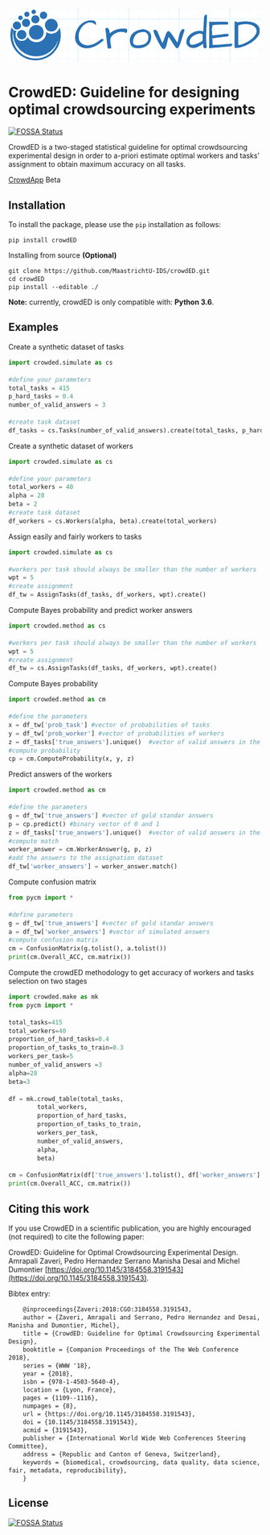 ![](base/CrowdEDlogo8.png)

CrowdED: Guideline for designing optimal crowdsourcing experiments
====

[![FOSSA Status](https://app.fossa.io/api/projects/git%2Bgithub.com%2Fpedrohserrano%2FcrowdED.svg?type=shield)](https://app.fossa.io/projects/git%2Bgithub.com%2Fpedrohserrano%2FcrowdED?ref=badge_shield)

CrowdED is a two-staged statistical guideline for optimal crowdsourcing experimental design in order to a-priori estimate optimal workers and tasks' assignment to obtain maximum accuracy on all tasks.

[CrowdApp](https://pedrohserrano.shinyapps.io/crowdapp/) Beta

## Installation


To install the package, please use the `pip` installation as follows:
```shell
pip install crowdED
```
    

Installing from source **(Optional)**
```shell
git clone https://github.com/MaastrichtU-IDS/crowdED.git
cd crowdED
pip install --editable ./
```

**Note:** currently, crowdED is only compatible with: **Python 3.6**.

## Examples

Create a synthetic dataset of tasks

```python
import crowded.simulate as cs

#define your parameters
total_tasks = 415
p_hard_tasks = 0.4
number_of_valid_answers = 3

#create task dataset
df_tasks = cs.Tasks(number_of_valid_answers).create(total_tasks, p_hard_tasks)
```

Create a synthetic dataset of workers

```python
import crowded.simulate as cs

#define your parameters
total_workers = 40
alpha = 28
beta = 2
#create task dataset
df_workers = cs.Workers(alpha, beta).create(total_workers)
```

Assign easily and fairly workers to tasks

```python
import crowded.simulate as cs

#workers per task should always be smaller than the number of workers
wpt = 5 
#create assignment
df_tw = AssignTasks(df_tasks, df_workers, wpt).create()
```

Compute Bayes probability and predict worker answers 

```python
import crowded.method as cs

#workers per task should always be smaller than the number of workers
wpt = 5 
#create assignment
df_tw = cs.AssignTasks(df_tasks, df_workers, wpt).create()
```

Compute Bayes probability

```python
import crowded.method as cm

#define the parameters
x = df_tw['prob_task'] #vector of probabilities of tasks
y = df_tw['prob_worker'] #vector of probabilities of workers
z = df_tasks['true_answers'].unique()  #vector of valid answers in the experiment
#compute probability
cp = cm.ComputeProbability(x, y, z)
```

Predict answers of the workers

```python
import crowded.method as cm

#define the parameters
g = df_tw['true_answers'] #vector of gold standar answers
p = cp.predict() #binary vector of 0 and 1
z = df_tasks['true_answers'].unique()  #vector of valid answers in the experiment
#compute match
worker_answer = cm.WorkerAnswer(g, p, z)
#add the answers to the assignation dataset
df_tw['worker_answers'] = worker_answer.match()
```
Compute confusion matrix 

```python
from pycm import *

#define parameters
g = df_tw['true_answers'] #vector of gold standar answers
a = df_tw['worker_answers'] #vector of simulated answers
#compute confusion matrix
cm = ConfusionMatrix(g.tolist(), a.tolist())
print(cm.Overall_ACC, cm.matrix())
```

Compute the crowdED methodology to get accuracy of workers and tasks selection on two stages

```python
import crowded.make as mk
from pycm import *

total_tasks=415 
total_workers=40 
proportion_of_hard_tasks=0.4
proportion_of_tasks_to_train=0.3
workers_per_task=5
number_of_valid_answers =3
alpha=28
beta=3

df = mk.crowd_table(total_tasks, 
        total_workers, 
        proportion_of_hard_tasks, 
        proportion_of_tasks_to_train, 
        workers_per_task, 
        number_of_valid_answers, 
        alpha, 
        beta)

cm = ConfusionMatrix(df['true_answers'].tolist(), df['worker_answers'].tolist())
print(cm.Overall_ACC, cm.matrix())
```

## Citing this work

If you use CrowdED in a scientific publication, you are highly encouraged (not required) to cite the following paper:

CrowdED: Guideline for Optimal Crowdsourcing Experimental Design.
Amrapali Zaveri, Pedro Hernandez Serrano Manisha Desai and Michel Dumontier
[https://doi.org/10.1145/3184558.3191543](https://doi.org/10.1145/3184558.3191543).

Bibtex entry:

        @inproceedings{Zaveri:2018:CGO:3184558.3191543,
        author = {Zaveri, Amrapali and Serrano, Pedro Hernandez and Desai, Manisha and Dumontier, Michel},
        title = {CrowdED: Guideline for Optimal Crowdsourcing Experimental Design},
        booktitle = {Companion Proceedings of the The Web Conference 2018},
        series = {WWW '18},
        year = {2018},
        isbn = {978-1-4503-5640-4},
        location = {Lyon, France},
        pages = {1109--1116},
        numpages = {8},
        url = {https://doi.org/10.1145/3184558.3191543},
        doi = {10.1145/3184558.3191543},
        acmid = {3191543},
        publisher = {International World Wide Web Conferences Steering Committee},
        address = {Republic and Canton of Geneva, Switzerland},
        keywords = {biomedical, crowdsourcing, data quality, data science, fair, metadata, reproducibility},
        }

## License
[![FOSSA Status](https://app.fossa.io/api/projects/git%2Bgithub.com%2Fpedrohserrano%2FcrowdED.svg?type=large)](https://app.fossa.io/projects/git%2Bgithub.com%2Fpedrohserrano%2FcrowdED?ref=badge_large)
